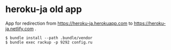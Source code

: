 # heroku-ja old app

App for redirection from https://heroku-ja.herokuapp.com to https://heroku-ja.netlify.com .

```console
$ bundle install --path .bundle/vendor
$ bundle exec rackup -p 9292 config.ru
```
